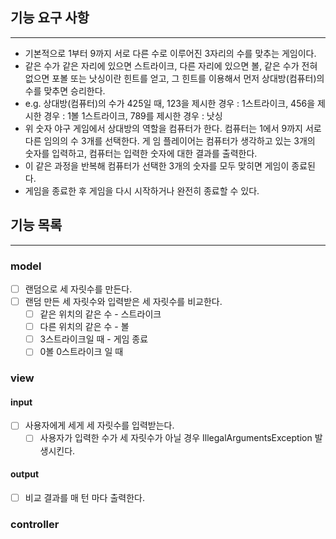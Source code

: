 ## 기능 요구 사항

---

- 기본적으로 1부터 9까지 서로 다른 수로 이루어진 3자리의 수를 맞추는 게임이다.
- 같은 수가 같은 자리에 있으면 스트라이크, 다른 자리에 있으면 볼, 같은 수가 전혀 없으면 포볼 또는 낫싱이란 힌트를 얻고, 그 힌트를 이용해서 먼저 상대방(컴퓨터)의 수를 맞추면 승리한다.
- e.g. 상대방(컴퓨터)의 수가 425일 때, 123을 제시한 경우 : 1스트라이크, 456을 제시한 경우 : 1볼 1스트라이크, 789를 제시한 경우 : 낫싱
- 위 숫자 야구 게임에서 상대방의 역할을 컴퓨터가 한다. 컴퓨터는 1에서 9까지 서로 다른 임의의 수 3개를 선택한다. 게 임 플레이어는 컴퓨터가 생각하고 있는 3개의 숫자를 입력하고, 컴퓨터는 입력한 숫자에 대한 결과를 출력한다.
- 이 같은 과정을 반복해 컴퓨터가 선택한 3개의 숫자를 모두 맞히면 게임이 종료된다.
- 게임을 종료한 후 게임을 다시 시작하거나 완전히 종료할 수 있다.

## 기능 목록

---

### model
- [ ] 랜덤으로 세 자릿수를 만든다.
- [ ] 랜덤 만든 세 자릿수와 입력받은 세 자릿수를 비교한다. 
  - [ ] 같은 위치의 같은 수 - 스트라이크
  - [ ] 다른 위치의 같은 수 - 볼
  - [ ] 3스트라이크일 때 - 게임 종료
  - [ ] 0볼 0스트라이크 일 때

### view
#### input
- [ ] 사용자에게 세게 세 자릿수를 입력받는다.
  - [ ] 사용자가 입력한 수가 세 자릿수가 아닐 경우 IllegalArgumentsException 발생시킨다.

#### output
- [ ] 비교 결과를 매 턴 마다 출력한다.

### controller